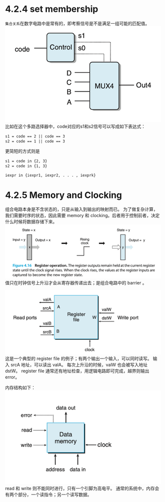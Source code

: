 # 4.2.4 set membership
`集合关系`在数字电路中是常有的，即考察信号是不是满足一组可能的匹配值。
![](2022-10-27-10-18-42.png)
比如在这个多路选择器中，code对应的s1和s2信号可以写成如下表达式：
```
s1 = code == 2 || code == 3
s2 = code == 1 || code == 3
```
更简短的方式则是
```
s1 = code in {2, 3}
s2 = code in {1, 3}
```

```
iexpr in {iexpr1, iexpr2, . . . , iexprk}
```

# 4.2.5 Memory and Clocking
组合电路本身是不含状态的，只是从输入到输出的映射而已。
为了做复杂计算，我们需要时序的状态，因此需要 memory 和 clocking。后者用于控制前者，决定什么时候将数据存储下来。
![](2022-10-27-10-24-43.png)
值只在时钟信号上升沿才会从寄存器传递出去；是组合电路中的 barrier 。

![](2022-10-27-10-39-40.png)
这是一个典型的 register file 的例子；有两个输出一个输入，可以同时读写。
输入 srcA 地址，可以读出 valA。
每次上升沿的时候，valW 也会被写入地址 dstW。 register file 通常还有地址检查，用逻辑电路即可完成，越界则输出 error。

内存结构如下：
![](2022-10-27-10-46-18.png)
read 和 write 则不能同时进行，只有一个引脚为高电平。
通常的系统中，内存会有两个部分，一个读指令；另一个读写数据。




